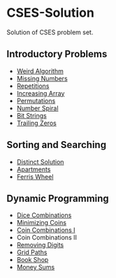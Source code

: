 # CSES-Solution
Solution of CSES problem set.

## Introductory Problems
  * [Weird Algorithm](1068.cpp)
  * [Missing Numbers](1083.cpp)
  * [Repetitions](1069.cpp)
  * [Increasing Array](1094.cpp)
  * [Permutations](1070.cpp)
  * [Number Spiral](1071.cpp)
  * [Bit Strings](1617.py)
  * [Trailing Zeros](1618.cpp)
<!---
  * Two Knights
  * Two Sets
  

  * Coin Piles
  * Palindrome Reorder
  * Gray Code
  * Tower of Hanoi
  * Creating Strings
  * Apple Division
  * Chessboard and Queens
  * Digit Queries
  * Grid Paths
  * ......trying
--->

## Sorting and Searching
  * [Distinct Solution](1621.cpp)
  * [Apartments](1084.cpp)
  * [Ferris Wheel](1090.cpp)

## Dynamic Programming
  * [Dice Combinations](1633.cpp)
  * [Minimizing Coins](1634.cpp)
  * [Coin Combinations I](1635.cpp)
  * Coin Combinations II
  * [Removing Digits](1637.cpp)
  * [Grid Paths](1638.cpp)
  * [Book Shop](1158.cpp)
  * [Money Sums](1745.cpp)
